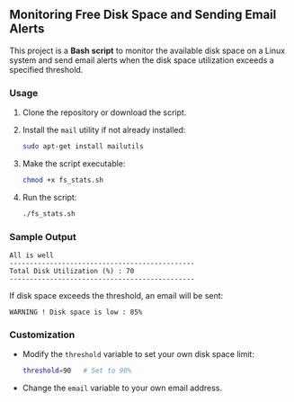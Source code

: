## Monitoring Free Disk Space and Sending Email Alerts

This project is a **Bash script** to monitor the available disk space on a Linux system and send email alerts when the disk space utilization exceeds a specified threshold.

### Usage
1. Clone the repository or download the script.

2. Install the `mail` utility if not already installed:
   ```bash
   sudo apt-get install mailutils
   ```
3. Make the script executable:
   ```bash
   chmod +x fs_stats.sh
   ```
4. Run the script:
   ```bash
   ./fs_stats.sh
   ```

### Sample Output
```
All is well
----------------------------------------------
Total Disk Utilization (%) : 70
----------------------------------------------
```

If disk space exceeds the threshold, an email will be sent:
```
WARNING ! Disk space is low : 85%
```

### Customization
- Modify the `threshold` variable to set your own disk space limit:

   ```bash
   threshold=90   # Set to 90%
   ```
- Change the `email` variable to your own email address.


